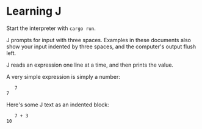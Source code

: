 # Learning J

Start the interpreter with `cargo run`. 

J prompts for input with three spaces. Examples in these documents also show
your input indented by three spaces, and the computer's output flush left.

J reads an expression one line at a time, and then prints the value.

A very simple expression is simply a number:

```
   7
7
```

Here's some J text as an indented block:

       7 + 3
    10
